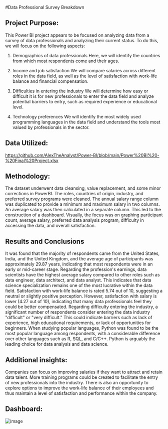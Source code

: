 #Data Professional Survey Breakdown

## Project Purpose:

This Power BI project appears to be focused on analyzing data from a survey of data professionals and analyzing their current status. To do this, we will focus on the following aspects:

1. Demographics of data professionals
Here, we will identify the countries from which most respondents come and their ages.

2. Income and job satisfaction
We will compare salaries across different roles in the data field, as well as the level of satisfaction with work-life balance and financial compensation.

3. Difficulties in entering the industry
We will determine how easy or difficult it is for new professionals to enter the data field and analyze potential barriers to entry, such as required experience or educational level.

4. Technology preferences
We will identify the most widely used programming languages in the data field and understand the tools most valued by professionals in the sector.

## Data Utilized: 
https://github.com/AlexTheAnalyst/Power-BI/blob/main/Power%20BI%20-%20Final%20Project.xlsx

## Methodology:
The dataset underwent data cleansing, value replacement, and some minor corrections in PowerBI. The roles, countries of origin, industry, and preferred survey programs were cleaned.
The annual salary range column was duplicated to provide a minimum and maximum salary in two columns. An average salary was then calculated in a separate column.
This led to the construction of a dashboard. Visually, the focus was on graphing participant count, average salary, preferred data analysis program, difficulty in accessing the data, and overall satisfaction.

## Results and Conclusions
It was found that the majority of respondents came from the United States, India, and the United Kingdom, and the average age of participants was approximately 29.87 years, indicating that most respondents were in an early or mid-career stage.
Regarding the profession's earnings, data scientists have the highest average salary compared to other roles such as data engineer, data architect, and data analyst. This indicates that data science specialization remains one of the most lucrative within the data field.
Satisfaction with work-life balance is rated 5.74 out of 10, suggesting a neutral or slightly positive perception. However, satisfaction with salary is lower (4.27 out of 10), indicating that many data professionals feel they could be better compensated.
Regarding difficulty entering the industry, a significant number of respondents consider entering the data industry "difficult" or "very difficult." This could indicate barriers such as lack of experience, high educational requirements, or lack of opportunities for beginners.
When studying popular languages, Python was found to be the most popular language among respondents, with a considerable difference over other languages such as R, SQL, and C/C++. Python is arguably the leading choice for data analysis and data science.

## Additional insights:
Companies can focus on improving salaries if they want to attract and retain data talent. More training programs could be created to facilitate the entry of new professionals into the industry. There is also an opportunity to explore options to improve the work-life balance of their employees and thus maintain a level of satisfaction and performance within the company.

## Dashboard:
![image]( https://github.com/ericktorresm92/privateimages/blob/main/Data%20Professional%20Survey%20Breakdown%20Dashboard.jpg?raw=true)
